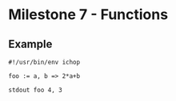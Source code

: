 # Milestone 7 - Functions

## Example

```chop
#!/usr/bin/env ichop

foo := a, b => 2*a+b

stdout foo 4, 3
```